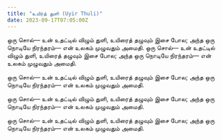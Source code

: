 ```yaml
---
title: "உயிர்த் துளி (Uyir Thuli)"
date: 2023-09-17T07:05:00Z
---
```


ஒரு சொல்— உன் உதட்டில் விழும் துளி,
உயிரைத் தழுவும் இசை போல;
அந்த ஒரு நொடியே நிரந்தரம்—
என் உலகம் முழுவதும் அமைதி.
ஒரு சொல்— உன் உதட்டில் விழும் துளி,
உயிரைத் தழுவும் இசை போல;
அந்த ஒரு நொடியே நிரந்தரம்—
என் உலகம் முழுவதும் அமைதி.

ஒரு சொல்— உன் உதட்டில் விழும் துளி,
உயிரைத் தழுவும் இசை போல;
அந்த ஒரு நொடியே நிரந்தரம்—
என் உலகம் முழுவதும் அமைதி.

ஒரு சொல்— உன் உதட்டில் விழும் துளி,
உயிரைத் தழுவும் இசை போல;
அந்த ஒரு நொடியே நிரந்தரம்—
என் உலகம் முழுவதும் அமைதி.

ஒரு சொல்— உன் உதட்டில் விழும் துளி,
உயிரைத் தழுவும் இசை போல;
அந்த ஒரு நொடியே நிரந்தரம்—
என் உலகம் முழுவதும் அமைதி.


